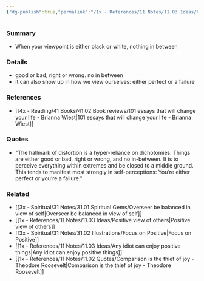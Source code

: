 ```yaml
---
{"dg-publish":true,"permalink":"/1x - References/11 Notes/11.03 Ideas/Cognitive biases - Polarization/","title":"Cognitive biases - Polarization","created":"2022-11-14T21:33:33.000+03:00","updated":"2024-02-14T20:18:34.319+03:00"}
---
```



### Summary
- When your viewpoint is either black or white, nothing in between

### Details
- good or bad, right or wrong. no in between
- it can also show up in how we view ourselves: either perfect or a failure

### References
- [[4x - Reading/41 Books/41.02 Book reviews/101 essays that will change your life - Brianna Wiest\|101 essays that will change your life - Brianna Wiest]]

### Quotes
- "The hallmark of distortion is a hyper-reliance on dichotomies. Things are either good or bad, right or wrong, and no in-between. It is to perceive everything within extremes and be closed to a middle ground. This tends to manifest most strongly in self-perceptions: You’re either perfect or you’re a failure."

### Related
- [[3x - Spiritual/31 Notes/31.01 Spiritual Gems/Overseer be balanced in view of self\|Overseer be balanced in view of self]]
- [[1x - References/11 Notes/11.03 Ideas/Positive view of others\|Positive view of others]]
- [[3x - Spiritual/31 Notes/31.02 Illustrations/Focus on Positive\|Focus on Positive]]
- [[1x - References/11 Notes/11.03 Ideas/Any idiot can enjoy positive things\|Any idiot can enjoy positive things]]
- [[1x - References/11 Notes/11.02 Quotes/Comparison is the thief of joy - Theodore Roosevelt\|Comparison is the thief of joy - Theodore Roosevelt]]